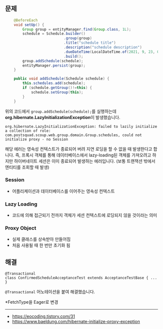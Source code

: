 ## 문제
```java
    @BeforeEach
    void setUp() {
        Group group = entityManager.find(Group.class, 1L);
        schedule = Schedule.builder()
                           .group(group)
                           .title("schedule title")
                           .description("schedule description")
                           .dueDateTime(LocalDateTime.of(2021, 9, 23, 0, 0))
                           .build();
        group.addSchedule(schedule);
        entityManager.persist(group);
    }
```
```java
    public void addSchedule(Schedule schedule) {
        this.schedules.add(schedule);
        if (schedule.getGroup()!=this) {
            schedule.setGroup(this);
        }
    }
```
위의 코드에서 `group.addSchedule(schedule);`를 실행하는데 **org.hibernate.LazyInitializationException**이 발생했습니다.

```
org.hibernate.LazyInitializationException: failed to lazily initialize a collection of role: com.postsquad.scoup.web.group.domain.Group.schedules, could not initialize proxy - no Session
```
해당 에러는 영속성 컨텍스트가 종료되어 버려 지연 로딩을 할 수 없을 때 발생한다고 합니다.
즉, 프록시 객체를 통해 데이터베이스에서 lazy-loading된 객체를 가져오려고 하지만 하이버네이트 세션은 이미 종료되어 발생하는 에러입니다.
(보통 트랜잭션 밖에서 엔티티를 조회할 때 발생)

### Session
- 어플리케이션과 데이터베이스를 이어주는 영속성 컨텍스트
### Lazy Loading
- 코드에 의해 접근되기 전까지 객체가 세션 컨텍스트에 로딩되지 않을 것이라는 의미
### Proxy Object
- 실제 클래스를 상속받아 만들어짐
- 처음 사용될 때 한 번만 초기화 됨

## 해결
```
@Transactional
class ConfirmedScheduleAcceptanceTest extends AcceptanceTestBase { ... }
```
`@Transactional` 어노테이션을 붙여 해결했습니다. 

*FetchType을 Eager로 변경  

---
- https://eocoding.tistory.com/31
- https://www.baeldung.com/hibernate-initialize-proxy-exception

